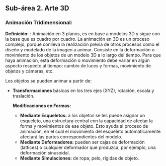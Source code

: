## Sub-área 2. Arte 3D ##

### Animación Tridimensional: ###
**Definición:** : Animación en 3 planos, es en base a modelos 3D y sigue con la base que es cuadro por cuadro.
La animación en 3D es un proceso complejo, porque conlleva la realización previa de otros procesos como el diseño y modelado de la imagen a animar. Consiste en la deformación o movimiento de los objetos de un modelo 3D a lo largo del tiempo. Para que haya animación, esta deformación o movimiento debe variar en algún aspecto respecto al tiempo: cambio de luces y formas, movimiento de objetos y cámaras, etc.

Los objetos se pueden animar a partir de:
  - **Transformaciones** básicas en los tres ejes (XYZ), rotación, escala y traslación.
  
    **Modificaciones en Formas:**
    - **Mediante Esqueletos:** a los objetos se les puede asignar un esqueleto, una estructura central con la capacidad de afectar la forma y movimientos de ese objeto. Esto ayuda al proceso de animación, en el cual el movimiento del esqueleto automáticamente afectará las partes correspondientes del modelo.
    - **Mediante Deformadores:** pueden ser cajas de deformación (lattices) o cualquier deformador que produzca, por ejemplo, una deformación sinusoidal.
    - **Mediante Simulaciones:** de ropa, pelo, rígidas de objeto.
